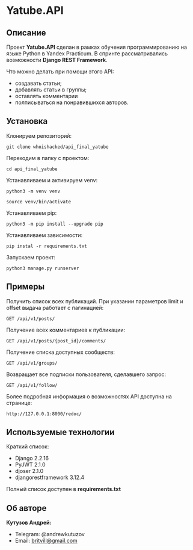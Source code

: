 # Yatube.API
## Описание
Проект **Yatube.API** сделан в рамках обучения программированию на 
языке Python в Yandex Practicum. В спринте рассматривались возможности **Django 
REST Framework**.

Что можно делать при помощи этого API:
* создавать статьи;
* добавлять статьи в группы;
* оставлять комментарии
* полписываться на понравившихся авторов.
## Установка
Клонируем репозиторий:
```
git clone whoishacked/api_final_yatube
```
Переходим в папку с проектом:
```
cd api_final_yatube
```
Устанавливаем и активируем venv:
```
python3 -m venv venv
```
```
source venv/bin/activate
```
Устанавливаем pip:
```
python3 -m pip install --upgrade pip
```
Устанавливаем зависимости:
```
pip instal -r requirements.txt
```
Запускаем проект:
```
python3 manage.py runserver
```
## Примеры
Получить список всех публикаций. При указании параметров limit и offset выдача 
работает с пагинацией:
```
GET /api/v1/posts/
``` 
Получение всех комментариев к публикации:
```
GET /api/v1/posts/{post_id}/comments/
```
Получение списка доступных сообществ:
```
GET /api/v1/groups/
```
Возвращает все подписки пользователя, сделавшего запрос:
```
GET /api/v1/follow/
```
Более подробная информация о возможностях API доступна на странице:
```
http://127.0.0.1:8000/redoc/
```
## Используемые технологии
Краткий список:
- Django 2.2.16
- PyJWT 2.1.0
- djoser 2.1.0
- djangorestframework 3.12.4

Полный список доступен в **requirements.txt**

## Об авторе
**Кутузов Андрей:**
- Telegram: @andrewkutuzov
- Email: britvill@gmail.com
